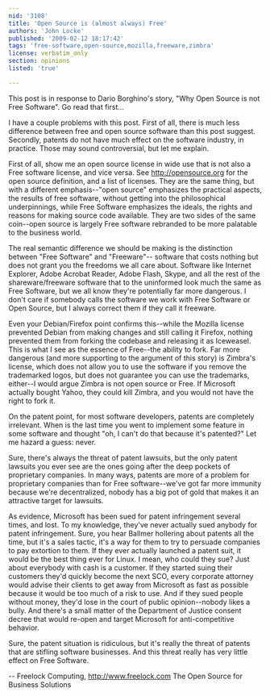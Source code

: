 ```yaml
---
nid: '3108'
title: 'Open Source is (almost always) Free'
authors: 'John Locke'
published: '2009-02-12 18:17:42'
tags: 'free-software,open-source,mozilla,freeware,zimbra'
license: verbatim_only
section: opinions
listed: 'true'

---
```

This post is in response to Dario Borghino's story, "Why Open Source is not Free Software". Go read that first...

I have a couple problems with this post. First of all, there is much less difference between free and open source software than this post suggest. Secondly, patents do not have much effect on the software industry, in practice. Those may sound controversial, but let me explain.

First of all, show me an open source license in wide use that is not also a Free software license, and vice versa. See http://opensource.org for the open source definition, and a list of licenses. They are the same thing, but with a different emphasis--"open source" emphasizes the practical aspects, the results of free software, without getting into the philosophical underpinnings, while Free Software emphasizes the ideals, the rights and reasons for making source code available. They are two sides of the same coin--open source is largely Free software rebranded to be more palatable to the business world.

The real semantic difference we should be making is the distinction between "Free Software" and "Freeware"-- software that costs nothing but does not grant you the freedoms we all care about. Software like Internet Explorer, Adobe Acrobat Reader, Adobe Flash, Skype, and all the rest of the shareware/freeware software that to the uninformed look much the same as Free Software, but we all know they're potentially far more dangerous. I don't care if somebody calls the software we work with Free Software or Open Source, but I always correct them if they call it freeware.

Even your Debian/Firefox point confirms this--while the Mozilla license prevented Debian from making changes and still calling it Firefox, nothing prevented them from forking the codebase and releasing it as Iceweasel. This is what I see as the essence of Free--the ability to fork. Far more dangerous (and more supporting to the argument of this story) is Zimbra's license, which does not allow you to use the software if you remove the trademarked logos, but does not guarantee you can use the trademarks, either--I would argue Zimbra is not open source or Free. If Microsoft actually bought Yahoo, they could kill Zimbra, and you would not have the right to fork it.


On the patent point, for most software developers, patents are completely irrelevant. When is the last time you went to implement some feature in some software and thought "oh, I can't do that because it's patented?" Let me hazard a guess: never.

Sure, there's always the threat of patent lawsuits, but the only patent lawsuits you ever see are the ones going after the deep pockets of proprietary companies. In many ways, patents are more of a problem for proprietary companies than for Free software--we've got far more immunity because we're decentralized, nobody has a big pot of gold that makes it an attractive target for lawsuits.

As evidence, Microsoft has been sued for patent infringement several times, and lost. To my knowledge, they've never actually sued anybody for patent infringement. Sure, you hear Ballmer hollering about patents all the time, but it's a sales tactic, it's a way for them to try to persuade companies to pay extortion to them. If they ever actually launched a patent suit, it would be the best thing ever for Linux. I mean, who could they sue? Just about everybody with cash is a customer. If they started suing their customers they'd quickly become the next SCO, every corporate attorney would advise their clients to get away from Microsoft as fast as possible because it would be too much of a risk to use. And if they sued people without money, they'd lose in the court of public opinion--nobody likes a bully. And there's a small matter of the Department of Justice consent decree that would re-open and target Microsoft for anti-competitive behavior.

Sure, the patent situation is ridiculous, but it's really the threat of patents that are stifling software businesses. And this threat really has very little effect on Free Software.


-- 
Freelock Computing, http://www.freelock.com
The Open Source for Business Solutions